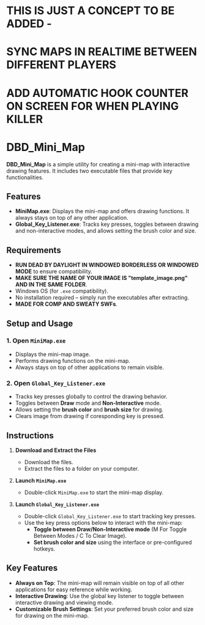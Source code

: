 # THIS IS JUST A CONCEPT TO BE ADDED - 
# SYNC MAPS IN REALTIME BETWEEN DIFFERENT PLAYERS 
# ADD AUTOMATIC HOOK COUNTER ON SCREEN FOR WHEN PLAYING KILLER
# DBD_Mini_Map

**DBD_Mini_Map** is a simple utility for creating a mini-map with interactive drawing features. It includes two executable files that provide key functionalities.

## Features

- **MiniMap.exe**: Displays the mini-map and offers drawing functions. It always stays on top of any other application.
- **Global_Key_Listener.exe**: Tracks key presses, toggles between drawing and non-interactive modes, and allows setting the brush color and size.

## Requirements

- **RUN DEAD BY DAYLIGHT IN WINDOWED BORDERLESS OR WINDOWED MODE** to ensure compatibility.
- **MAKE SURE THE NAME OF YOUR IMAGE IS "template_image.png" AND IN THE SAME FOLDER**.
- Windows OS (for `.exe` compatibility).
- No installation required – simply run the executables after extracting.
- **MADE FOR COMP AND SWEATY SWFs**.

## Setup and Usage

### 1. Open `MiniMap.exe`
   - Displays the mini-map image.
   - Performs drawing functions on the mini-map.
   - Always stays on top of other applications to remain visible.

### 2. Open `Global_Key_Listener.exe`
   - Tracks key presses globally to control the drawing behavior.
   - Toggles between **Draw** mode and **Non-Interactive** mode.
   - Allows setting the **brush color** and **brush size** for drawing.
   - Clears image from drawing if coresponding key is pressed.

## Instructions

1. **Download and Extract the Files**
   - Download the files.
   - Extract the files to a folder on your computer.

2. **Launch `MiniMap.exe`**
   - Double-click `MiniMap.exe` to start the mini-map display.

3. **Launch `Global_Key_Listener.exe`**
   - Double-click `Global_Key_Listener.exe` to start tracking key presses.
   - Use the key press options below to interact with the mini-map:
     - **Toggle between Draw/Non-Interactive mode** (M For Toggle Between Modes / C To Clear Image).
     - **Set brush color and size** using the interface or pre-configured hotkeys.

## Key Features

- **Always on Top**: The mini-map will remain visible on top of all other applications for easy reference while working.
- **Interactive Drawing**: Use the global key listener to toggle between interactive drawing and viewing mode.
- **Customizable Brush Settings**: Set your preferred brush color and size for drawing on the mini-map.


